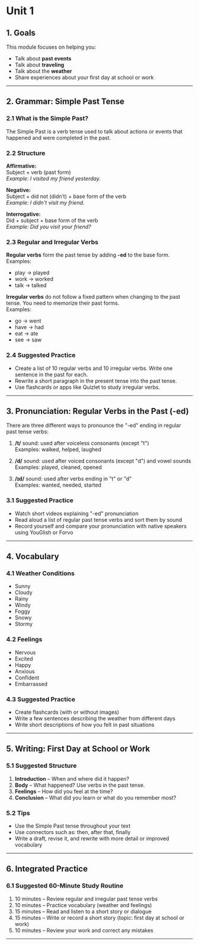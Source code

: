 # Unit 1

## **1. Goals**

This module focuses on helping you:

- Talk about **past events**
- Talk about **traveling**
- Talk about the **weather**
- Share experiences about your first day at school or work

---

## **2. Grammar: Simple Past Tense**

### 2.1 What is the Simple Past?
The Simple Past is a verb tense used to talk about actions or events that happened and were completed in the past.

### 2.2 Structure

**Affirmative:**  
<span class="texto-verde">Subject</span> + <span class="texto-vermelho">verb</span> (past form)  
*Example: I <span class="texto-vermelho">visited</span> my friend yesterday.*

**Negative:**  
<span class="texto-verde">Subject</span> + <span class="texto-azul">did</span> not (didn’t) + <span class="texto-vermelho">base form of the verb</span>  
*Example: I <span class="texto-azul">didn't</span> <span class="texto-vermelho">visit</span> my friend.*

**Interrogative:**  
<span class="texto-azul">Did</span> + <span class="texto-verde">subject</span> + <span class="texto-vermelho">base form of the verb</span>  
*Example: <span class="texto-azul">Did</span> you <span class="texto-vermelho">visit</span> your friend?*

### 2.3 Regular and Irregular Verbs

**Regular verbs** form the past tense by adding **-ed** to the base form.  
Examples:  
- play → played  
- work → worked  
- talk → talked

**Irregular verbs** do not follow a fixed pattern when changing to the past tense. You need to memorize their past forms.  
Examples:  
- go → went  
- have → had  
- eat → ate  
- see → saw

### 2.4 Suggested Practice
- Create a list of 10 regular verbs and 10 irregular verbs. Write one sentence in the past for each.
- Rewrite a short paragraph in the present tense into the past tense.
- Use flashcards or apps like Quizlet to study irregular verbs.

---

## 3. **Pronunciation: Regular Verbs in the Past (-ed)**

There are three different ways to pronounce the "-ed" ending in regular past tense verbs:

1. **/t/** sound: used after voiceless consonants (except "t")  
   Examples: walked, helped, laughed

2. **/d/** sound: used after voiced consonants (except "d") and vowel sounds  
   Examples: played, cleaned, opened

3. **/ɪd/** sound: used after verbs ending in "t" or "d"  
   Examples: wanted, needed, started

### 3.1 Suggested Practice
- Watch short videos explaining "-ed" pronunciation
- Read aloud a list of regular past tense verbs and sort them by sound
- Record yourself and compare your pronunciation with native speakers using YouGlish or Forvo

---

## 4. **Vocabulary**

### 4.1 Weather Conditions
- Sunny  
- Cloudy  
- Rainy  
- Windy  
- Foggy  
- Snowy  
- Stormy

### 4.2 Feelings
- Nervous  
- Excited  
- Happy  
- Anxious  
- Confident  
- Embarrassed

### 4.3 Suggested Practice
- Create flashcards (with or without images)
- Write a few sentences describing the weather from different days
- Write short descriptions of how you felt in past situations

---

## 5. **Writing: First Day at School or Work**

### 5.1 Suggested Structure
1. **Introduction** – When and where did it happen?
2. **Body** – What happened? Use verbs in the past tense.
3. **Feelings** – How did you feel at the time?
4. **Conclusion** – What did you learn or what do you remember most?

### 5.2 Tips
- Use the Simple Past tense throughout your text
- Use connectors such as: then, after that, finally
- Write a draft, revise it, and rewrite with more detail or improved vocabulary

---

## 6. **Integrated Practice**

### 6.1 Suggested 60-Minute Study Routine
1. 10 minutes – Review regular and irregular past tense verbs
2. 10 minutes – Practice vocabulary (weather and feelings)
3. 15 minutes – Read and listen to a short story or dialogue
4. 15 minutes – Write or record a short story (topic: first day at school or work)
5. 10 minutes – Review your work and correct any mistakes

---
